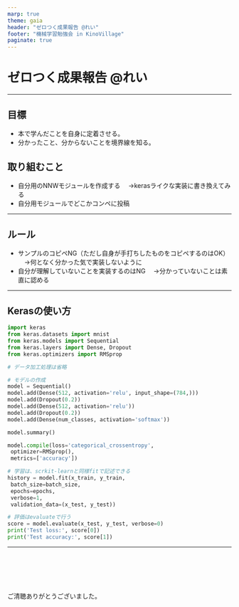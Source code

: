 ```yaml
---
marp: true
theme: gaia
header: "ゼロつく成果報告 @れい"
footer: "機械学習勉強会 in KinoVillage"
paginate: true
---
```

# ゼロつく成果報告 @れい
<!--
_class: lead
_paginate: false
_header: ""
_footer: ""
-->
---
## 目標

* 本で学んだことを自身に定着させる。
* 分かったこと、分からないことを境界線を知る。

## 取り組むこと

* 自分用のNNWモジュールを作成する
　→kerasライクな実装に書き換えてみる
* 自分用モジュールでどこかコンペに投稿

---
## ルール

* サンプルのコピペNG（ただし自身が手打ちしたものをコピペするのはOK）
　→何となく分かった気で実装しないように
* 自分が理解していないことを実装するのはNG
　→分かっていないことは素直に認める

---
## Kerasの使い方


```python
import keras
from keras.datasets import mnist
from keras.models import Sequential
from keras.layers import Dense, Dropout
from keras.optimizers import RMSprop

# データ加工処理は省略

# モデルの作成
model = Sequential()
model.add(Dense(512, activation='relu', input_shape=(784,)))
model.add(Dropout(0.2))
model.add(Dense(512, activation='relu'))
model.add(Dropout(0.2))
model.add(Dense(num_classes, activation='softmax'))

model.summary()

model.compile(loss='categorical_crossentropy',
 optimizer=RMSprop(),
 metrics=['accuracy'])

# 学習は、scrkit-learnと同様fitで記述できる
history = model.fit(x_train, y_train,
 batch_size=batch_size,
 epochs=epochs,
 verbose=1,
 validation_data=(x_test, y_test))

# 評価はevaluateで行う
score = model.evaluate(x_test, y_test, verbose=0)
print('Test loss:', score[0])
print('Test accuracy:', score[1])
```


---

<br>
<br>
<br>
<br>
<br>
ご清聴ありがとうございました。